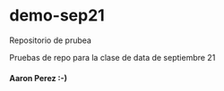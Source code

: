 # demo-sep21
Repositorio de prubea


Pruebas de repo para la clase de data de septiembre 21

#### Aaron Perez :-)
